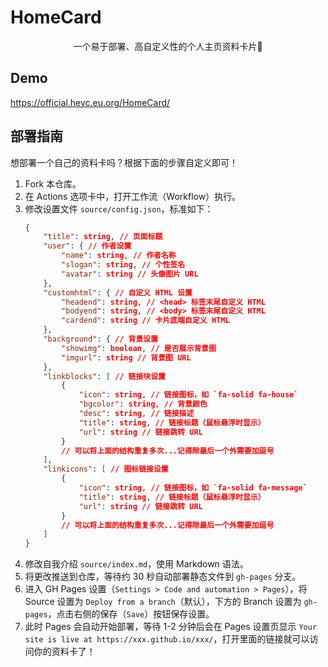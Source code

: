 # HomeCard

<center>一个易于部署、高自定义性的个人主页资料卡片🚀</center>

## Demo

<https://official.heyc.eu.org/HomeCard/>

## 部署指南

想部署一个自己的资料卡吗？根据下面的步骤自定义即可！

1. Fork 本仓库。
2. 在 Actions 选项卡中，打开工作流（Workflow）执行。
3. 修改设置文件 `source/config.json`，标准如下：
    ```json
    {
        "title": string, // 页面标题
        "user": { // 作者设置
            "name": string, // 作者名称
            "slogan": string, // 个性签名
            "avatar": string // 头像图片 URL
        },
        "customhtml": { // 自定义 HTML 设置
            "headend": string, // <head> 标签末尾自定义 HTML
            "bodyend": string, // <body> 标签末尾自定义 HTML
            "cardend": string // 卡片底端自定义 HTML
        },
        "background": { // 背景设置
            "showimg": boolean, // 是否展示背景图
            "imgurl": string // 背景图 URL
        },
        "linkblocks": [ // 链接块设置
            {
                "icon": string, // 链接图标，如 `fa-solid fa-house`
                "bgcolor": string, // 背景颜色
                "desc": string, // 链接描述
                "title": string, // 链接标题（鼠标悬浮时显示）
                "url": string // 链接跳转 URL
            }
            // 可以将上面的结构重复多次...记得除最后一个外需要加逗号
        ],
        "linkicons": [ // 图标链接设置
            {
                "icon": string, // 链接图标，如 `fa-solid fa-message`
                "title": string, // 链接标题（鼠标悬浮时显示）
                "url": string // 链接跳转 URL
            }
            // 可以将上面的结构重复多次...记得除最后一个外需要加逗号
        ]
    }
    ```
4. 修改自我介绍 `source/index.md`，使用 Markdown 语法。
5. 将更改推送到仓库，等待约 30 秒自动部署静态文件到 `gh-pages` 分支。
5. 进入 GH Pages 设置（`Settings > Code and automation > Pages`），将 Source 设置为 `Deploy from a branch`（默认），下方的 Branch 设置为 `gh-pages`，点击右侧的保存（`Save`）按钮保存设置。
6. 此时 Pages 会自动开始部署，等待 1-2 分钟后会在 Pages 设置页显示 `Your site is live at https://xxx.github.io/xxx/`，打开里面的链接就可以访问你的资料卡了！